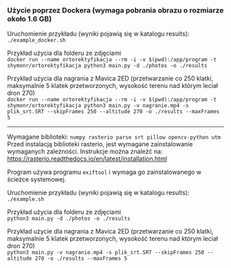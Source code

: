 ### Użycie poprzez Dockera (wymaga pobrania obrazu o rozmiarze około 1.6 GB)

Uruchomienie przykładu (wyniki pojawią się w katalogu results):  
`./example_docker.sh`

Przykład użycia dla folderu ze zdjęciami  
`docker run --name ortorektyfikacja --rm -i -v $(pwd):/app/program -t shymonr/ortorektyfikacja python3 main.py -d ./photos -o ./results`

Przykład użycia dla nagrania z Mavica 2ED (przetwarzanie co 250 klatki, maksymalnie 5 klatek przetworzonych, wysokość terenu nad którym leciał dron 270)  
`docker run --name ortorektyfikacja --rm -i -v $(pwd):/app/program -t shymonr/ortorektyfikacja python3 main.py -v nagranie.mp4 -s plik_srt.SRT --skipFrames 250 --altitude 270 -o ./results --maxFrames 5`

---
Wymagane biblioteki:
`numpy rasterio parse srt pillow opencv-python utm`  
Przed instalacją biblioteki rasterio, jest wymagane zainstalowanie wymaganych zależności. Instrukcje można znaleźć na: https://rasterio.readthedocs.io/en/latest/installation.html

Program używa programu `exiftool` i wymaga go zainstalowanego w ścieżce systemowej.

Uruchomienie przykładu (wyniki pojawią się w katalogu results):  
`./example.sh`

Przykład użycia dla folderu ze zdjęciami  
`python3 main.py -d ./photos -o ./results`

Przykład użycie dla nagrania z Mavica 2ED (przetwarzanie co 250 klatki, maksymalnie 5 klatek przetworzonych, wysokość terenu nad którym leciał dron 270)  
`python3 main.py -v nagranie.mp4 -s plik_srt.SRT --skipFrames 250 --altitude 270 -o ./results --maxFrames 5`